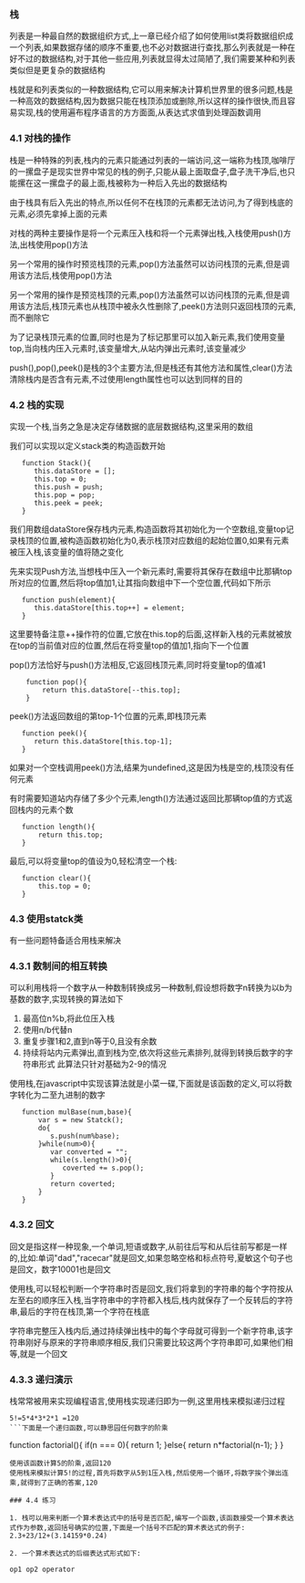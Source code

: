 ### 栈

列表是一种最自然的数据组织方式,上一章已经介绍了如何使用list类将数据组织成一个列表,如果数据存储的顺序不重要,也不必对数据进行查找,那么列表就是一种在好不过的数据结构,对于其他一些应用,列表就显得太过简陋了,我们需要某种和列表类似但是更复杂的数据结构

栈就是和列表类似的一种数据结构,它可以用来解决计算机世界里的很多问题,栈是一种高效的数据结构,因为数据只能在栈顶添加或删除,所以这样的操作很快,而且容易实现,栈的使用遍布程序语言的方方面面,从表达式求值到处理函数调用

### 4.1 对栈的操作

栈是一种特殊的列表,栈内的元素只能通过列表的一端访问,这一端称为栈顶,咖啡厅的一摞盘子是现实世界中常见的栈的例子,只能从最上面取盘子,盘子洗干净后,也只能摞在这一摞盘子的最上面,栈被称为一种后入先出的数据结构

由于栈具有后入先出的特点,所以任何不在栈顶的元素都无法访问,为了得到栈底的元素,必须先拿掉上面的元素

对栈的两种主要操作是将一个元素压入栈和将一个元素弹出栈,入栈使用push()方法,出栈使用pop()方法

另一个常用的操作时预览栈顶的元素,pop()方法虽然可以访问栈顶的元素,但是调用该方法后,栈使用pop()方法

另一个常用的操作是预览栈顶的元素,pop()方法虽然可以访问栈顶的元素,但是调用该方法后,栈顶元素也从栈顶中被永久性删除了,peek()方法则只返回栈顶的元素,而不删除它

为了记录栈顶元素的位置,同时也是为了标记那里可以加入新元素,我们使用变量top,当向栈内压入元素时,该变量增大,从站内弹出元素时,该变量减少

push(),pop(),peek()是栈的3个主要方法,但是栈还有其他方法和属性,clear()方法清除栈内是否含有元素,不过使用length属性也可以达到同样的目的

### 4.2 栈的实现

实现一个栈,当务之急是决定存储数据的底层数据结构,这里采用的数组

我们可以实现以定义stack类的构造函数开始
```
   function Stack(){
      this.dataStore = [];
      this.top = 0;
      this.push = push;
      this.pop = pop;
      this.peek = peek;
   }
```
我们用数组dataStore保存栈内元素,构造函数将其初始化为一个空数组,变量top记录栈顶的位置,被构造函数初始化为0,表示栈顶对应数组的起始位置0,如果有元素被压入栈,该变量的值将随之变化

先来实现Push方法,当想栈中压入一个新元素时,需要将其保存在数组中比那辆top所对应的位置,然后将top值加1,让其指向数组中下一个空位置,代码如下所示
```
   function push(element){
      this.dataStore[this.top++] = element;
   }
```
这里要特备注意++操作符的位置,它放在this.top的后面,这样新入栈的元素就被放在top的当前值对应的位置,然后在将变量top的值加1,指向下一个位置

pop()方法恰好与push()方法相反,它返回栈顶元素,同时将变量top的值减1

```
    function pop(){
        return this.dataStore[--this.top];
    }
```
peek()方法返回数组的第top-1个位置的元素,即栈顶元素
```
   function peek(){
      return this.dataStore[this.top-1];
   }
```

如果对一个空栈调用peek()方法,结果为undefined,这是因为栈是空的,栈顶没有任何元素

有时需要知道站内存储了多少个元素,length()方法通过返回比那辆top值的方式返回栈内的元素个数

```
   function length(){
       return this.top;
   }
```
最后,可以将变量top的值设为0,轻松清空一个栈:
```
   function clear(){
       this.top = 0;
   }
```

### 4.3 使用statck类

有一些问题特备适合用栈来解决

### 4.3.1 数制间的相互转换

可以利用栈将一个数字从一种数制转换成另一种数制,假设想将数字n转换为以b为基数的数字,实现转换的算法如下
1. 最高位n%b,将此位压入栈
2. 使用n/b代替n
3. 重复步骤1和2,直到n等于0,且没有余数
4. 持续将站内元素弹出,直到栈为空,依次将这些元素排列,就得到转换后数字的字符串形式
此算法只针对基础为2-9的情况

使用栈,在javascript中实现该算法就是小菜一碟,下面就是该函数的定义,可以将数字转化为二至九进制的数字
```
   function mulBase(num,base){
       var s = new Statck();
       do{
          s.push(num%base);
       }while(num>0){
          var converted = "";
          while(s.length()>0){
             coverted += s.pop();
          }
          return coverted;
       }
   }
```
### 4.3.2 回文

回文是指这样一种现象,一个单词,短语或数字,从前往后写和从后往前写都是一样的,比如:单词"dad","racecar"就是回文,如果忽略空格和标点符号,夏敏这个句子也是回文，数字10001也是回文

使用栈,可以轻松判断一个字符串时否是回文,我们将拿到的字符串的每个字符按从左至右的顺序压入栈,当字符串中的字符都入栈后,栈内就保存了一个反转后的字符串,最后的字符在栈顶,第一个字符在栈底

字符串完整压入栈内后,通过持续弹出栈中的每个字母就可得到一个新字符串,该字符串刚好与原来的字符串顺序相反,我们只需要比较这两个字符串即可,如果他们相等,就是一个回文

### 4.3.3 递归演示

栈常常被用来实现编程语言,使用栈实现递归即为一例,这里用栈来模拟递归过程
```
5!=5*4*3*2*1 =120
```下面是一个递归函数,可以静思园任何数字的阶乘
```
   function factorial(){
       if(n === 0){
          return 1;
       }else{
          return n*factorial(n-1);
       }
   }
```
使用该函数计算5的阶乘,返回120
使用栈来模拟计算5!的过程,首先将数字从5到1压入栈,然后使用一个循环,将数字挨个弹出连乘,就得到了正确的答案,120

### 4.4 练习

1. 栈可以用来判断一个算术表达式中的括号是否匹配,编写一个函数,该函数接受一个算术表达式作为参数,返回括号确实的位置,下面是一个括号不匹配的算术表达式的例子:
2.3+23/12+(3.14159*0.24)

2. 一个算术表达式的后缀表达式形式如下:

op1 op2 operator
